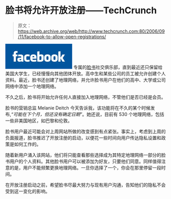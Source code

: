 # 脸书将允许开放注册——TechCrunch

> 原文：<https://web.archive.org/web/http://www.techcrunch.com:80/2006/09/11/facebook-to-allow-open-registrations/>

[![](img/fdfd17a6958790479254a72792a21bf7.png)](https://web.archive.org/web/20220819225721/http://www.facebook.com/) 专属的[脸书](https://web.archive.org/web/20220819225721/http://crunchbase.com/company/facebook)社交俱乐部，直到最近还只保留给美国大学生，已经慢慢向其他团体开放。高中生和某些公司的员工被允许创建个人资料。最近，脸书还创建了地理网络，并允许脸书用户在他们的高中、大学或公司网络中添加一个地理网络。

不久之后，脸书将开始允许任何人直接加入地理网络，不管他们是否已经是会员。

脸书的营销总监 Melanie Deitch 今天告诉我，该功能将在不久的某个时候发布,*“可能在下个月，但还没有确定日期”*。她还说，目前有 530 个地理网络，包括一些非美国地区，如巴黎和伦敦。

脸书用户最近可能会对上周网站所做的改变感到有点紧张。事实上，考虑到上周的负面报道，脸书推迟了开放注册的启动，以便花一些时间向用户传达隐私设置和政策是如何工作的。

随着新用户涌入该网站，他们将只能查看那些选择成为其特定地理网络一部分的脸书用户的个人资料。其他脸书用户可以被添加为好友，只要他们同意。同样值得注意的是，用户不能频繁更换地理网络。一旦你选择了一个，你会在那里停留一段时间。

在开放注册启动之前，希望脸书尽最大努力与现有用户沟通，告知他们的隐私不会受到这一变化的影响。